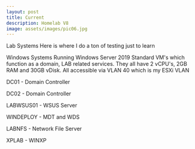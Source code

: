```yaml
---
layout: post
title: Current
description: Homelab V8
image: assets/images/pic06.jpg
---
```

Lab Systems
Here is where I do a ton of testing just to learn

Windows Systems
Running Windows Server 2019 Standard VM's which function as a domain, LAB related services. They all have 2 vCPU's, 2GB RAM and 30GB vDisk. All accessible via VLAN 40 which is my ESXi VLAN

DC01 - Domain Controller

DC02 - Domain Controller

LABWSUS01 - WSUS Server

WINDEPLOY - MDT and WDS

LABNFS - Network File Server

XPLAB - WINXP
